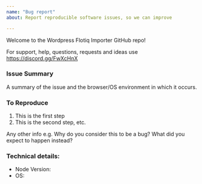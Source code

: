 ```yaml
---
name: "Bug report"
about: Report reproducible software issues, so we can improve

---
```


Welcome to the Wordpress Flotiq Importer GitHub repo!

For support, help, questions, requests and ideas use https://discord.gg/FwXcHnX

### Issue Summary

A summary of the issue and the browser/OS environment in which it occurs.

### To Reproduce

1. This is the first step
2. This is the second step, etc.

Any other info e.g. Why do you consider this to be a bug? What did you expect to happen instead?

### Technical details:

* Node Version:
* OS:
